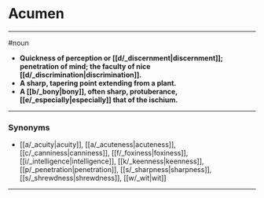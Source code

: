 # Acumen
---
#noun
- **Quickness of perception or [[d/_discernment|discernment]]; penetration of mind; the faculty of nice [[d/_discrimination|discrimination]].**
- **A sharp, tapering point extending from a plant.**
- **A [[b/_bony|bony]], often sharp, protuberance, [[e/_especially|especially]] that of the ischium.**
---
### Synonyms
- [[a/_acuity|acuity]], [[a/_acuteness|acuteness]], [[c/_canniness|canniness]], [[f/_foxiness|foxiness]], [[i/_intelligence|intelligence]], [[k/_keenness|keenness]], [[p/_penetration|penetration]], [[s/_sharpness|sharpness]], [[s/_shrewdness|shrewdness]], [[w/_wit|wit]]
---
